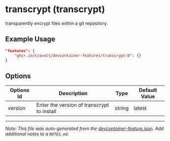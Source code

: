 # transcrypt (transcrypt)

transparently encrypt files within a git repository.

## Example Usage

```json
"features": {
    "ghcr.io/ccavolt/devcontainer-features/transcrypt:0": {}
}
```

## Options

| Options Id | Description                                | Type   | Default Value |
| ---------- | ------------------------------------------ | ------ | ------------- |
| version    | Enter the version of transcrypt to install | string | latest        |

---

_Note: This file was auto-generated from the [devcontainer-feature.json](https://github.com/ccavolt/devcontainer-features/blob/main/src/transcrypt/devcontainer-feature.json). Add additional notes to a `NOTES.md`._
